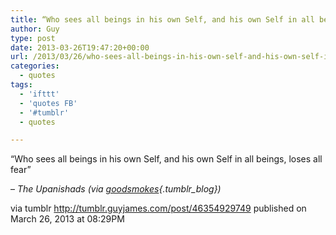 ```yaml
---
title: “Who sees all beings in his own Self, and his own Self in all beings, loses all fear”
author: Guy
type: post
date: 2013-03-26T19:47:20+00:00
url: /2013/03/26/who-sees-all-beings-in-his-own-self-and-his-own-self-in-all-beings-loses-all-fear-2/
categories:
  - quotes
tags:
  - 'ifttt'
  - 'quotes FB'
  - '#tumblr'
  - quotes

---
```

“Who sees all beings in his own Self, and his own Self in all beings, loses all fear”

&#8211; _The Upanishads (via [goodsmokes][1]{.tumblr_blog})_

via tumblr http://tumblr.guyjames.com/post/46354929749 published on March 26, 2013 at 08:29PM

 [1]: http://goodsmokes.tumblr.com/